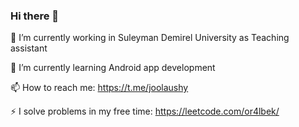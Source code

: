 ### Hi there 👋

🔭 I’m currently working in Suleyman Demirel University as Teaching assistant

🌱 I’m currently learning Android app development

📫 How to reach me: https://t.me/joolaushy

⚡  I solve problems in my free time: https://leetcode.com/or4lbek/
<!--
**Or4lbek/Or4lbek** is a ✨ _special_ ✨ repository because its `README.md` (this file) appears on your GitHub profile.

Here are some ideas to get you started:


- 👯 I’m looking to collaborate on ...
- 🤔 I’m looking for help with ...
- 💬 Ask me about ...

- 😄 Pronouns: ...
- ⚡ Fun fact: ...
-->
